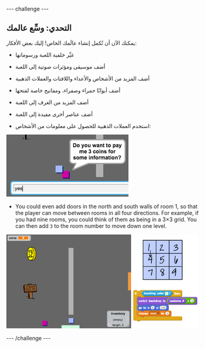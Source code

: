 \--- challenge \---

## التحدي: وسِّع عالمك

يمكنك الآن أن تُكمل إنشاء عالَمك الخاص! إليك بعض الأفكار:

+ غيِّر خلفية اللعبة ورسوماتها
+ أضف موسيقى ومؤثرات صوتية إلى اللعبة
+ أضف المزيد من الأشخاص والأعداء واللافتات والعملات الذهبية
+ أضف أبوابًا حمراء وصفراء، ومفاتيح خاصة لفتحها
+ أضف المزيد من الغرف إلى اللعبة
+ أضف عناصر أخرى مفيدة إلى اللعبة

+ استخدم العملات الذهبية للحصول على معلومات من الأشخاص:

![screenshot](images/world-bribe.png)

+ You could even add doors in the north and south walls of room 1, so that the player can move between rooms in all four directions. For example, if you had nine rooms, you could think of them as being in a 3×3 grid. You can then add `3` to the room number to move down one level.

![screenshot](images/world-north-south.png)

\--- /challenge \---